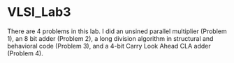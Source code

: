 # VLSI_Lab3

There are 4 problems in this lab. I did an unsined parallel multiplier (Problem 1), an 8 bit adder (Problem 2), a long division algorithm in structural and behavioral code
(Problem 3), and a 4-bit Carry Look Ahead CLA adder (Problem 4).
